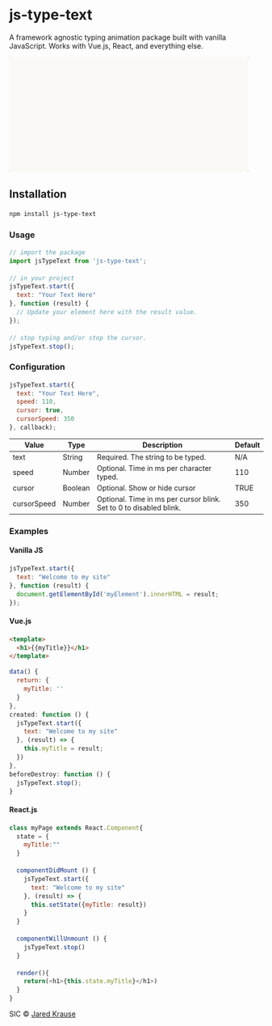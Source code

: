 # js-type-text

A framework agnostic typing animation package built with vanilla JavaScript. Works with Vue.js, React, and everything else.

![screen recording of js-type-text typing its own url, npmjs.com/js-type-text](js-type-text.gif)

## Installation
```bash
npm install js-type-text
```

### Usage
```js
// import the package
import jsTypeText from 'js-type-text';

// in your project
jsTypeText.start({
  text: "Your Text Here"
}, function (result) {
  // Update your element here with the result value.
});

// stop typing and/or stop the cursor.
jsTypeText.stop();

```

### Configuration
```js
jsTypeText.start({
  text: "Your Text Here",
  speed: 110,
  cursor: true,
  cursorSpeed: 350
}, callback);
```

Value | Type | Description | Default
----- | ----- | ----- | -----
text  | String | Required. The string to be typed. | N/A
speed | Number | Optional. Time in ms per character typed. | 110
cursor | Boolean | Optional. Show or hide cursor | TRUE
cursorSpeed | Number | Optional. Time in ms per cursor blink. Set to 0 to disabled blink. | 350


### Examples

#### Vanilla JS
```js
jsTypeText.start({
  text: "Welcome to my site"
}, function (result) {
  document.getElementById('myElement').innerHTML = result;
});
```


#### Vue.js
```html
<template>
  <h1>{{myTitle}}</h1>
</template>
```
```js
data() {
  return: {
    myTitle: ''
  }
},
created: function () {
  jsTypeText.start({
    text: "Welcome to my site"
  }, (result) => {
    this.myTitle = result;
  })
},
beforeDestroy: function () {
  jsTypeText.stop();
}
```

#### React.js

```js
class myPage extends React.Component{
  state = {
    myTitle:""
  }

  componentDidMount () {
    jsTypeText.start({
      text: "Welcome to my site"
    }, (result) => {
      this.setState({myTitle: result})
    }
  }

  componentWillUnmount () {
    jsTypeText.stop()
  }

  render(){
    return(<h1>{this.state.myTitle}</h1>)
  }
}
```
SIC © [Jared Krause](https://github.com/kravse)

